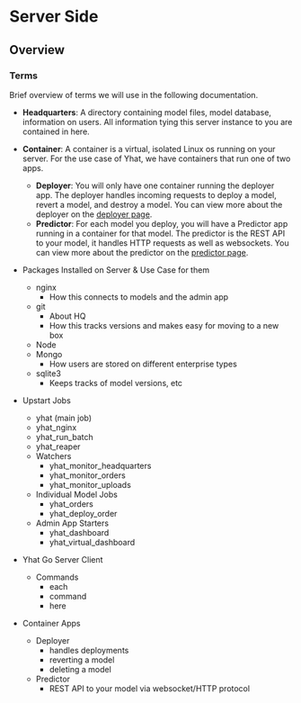 # Server Side
## Overview

### Terms
Brief overview of terms we will use in the following documentation.

- **Headquarters**: A directory containing model files, model database, information on users. All information tying this server instance to you are contained in here.
- **Container**: A container is a virtual, isolated Linux os running on your server. For the use case of Yhat, we have containers that run one of two apps.
  - **Deployer**: You will only have one container running the deployer app. The deployer handles incoming requests to deploy a model, revert a model, and destroy a model. You can view more about the deployer on the [deployer page]().
  - **Predictor**: For each model you deploy, you will have a Predictor app running in a container for that model. The predictor is the REST API to your model, it handles HTTP requests as well as websockets. You can view more about the predictor on the [predictor page]().

- Packages Installed on Server & Use Case for them
  - nginx
    - How this connects to models and the admin app
  - git
    - About HQ
    - How this tracks versions and makes easy for moving to a new box
  - Node
  - Mongo
    - How users are stored on different enterprise types
  - sqlite3
    - Keeps tracks of model versions, etc
- Upstart Jobs
  - yhat (main job)
  - yhat_nginx
  - yhat_run_batch
  - yhat_reaper
  - Watchers
    - yhat_monitor_headquarters
    - yhat_monitor_orders
    - yhat_monitor_uploads
  - Individual Model Jobs
    - yhat_orders
    - yhat_deploy_order
  - Admin App Starters
    - yhat_dashboard
    - yhat_virtual_dashboard
- Yhat Go Server Client
  - Commands
    - each
    - command
    - here
- Container Apps
  - Deployer
    - handles deployments
    - reverting a model
    - deleting a model
  - Predictor
    - REST API to your model via websocket/HTTP protocol